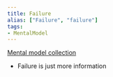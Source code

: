 ```yaml
---
title: Failure
alias: ["Failure", "failure"]
tags:
- MentalModel
---
```

[Mental model collection](notes/Mental%20model%20collection.md)

- Failure is just more information 